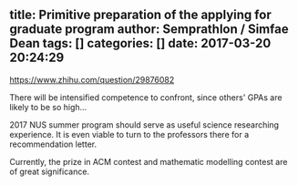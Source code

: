 title: Primitive preparation of the applying for graduate program
author: Semprathlon / Simfae Dean
tags: []
categories: []
date: 2017-03-20 20:24:29
---
https://www.zhihu.com/question/29876082

There will be intensified competence to confront, since others' GPAs are likely to be so high...

2017 NUS summer program should serve as useful science researching experience. It is even viable to turn to the professors there for a recommendation letter.

Currently, the prize in ACM contest and mathematic modelling contest are of great significance.
